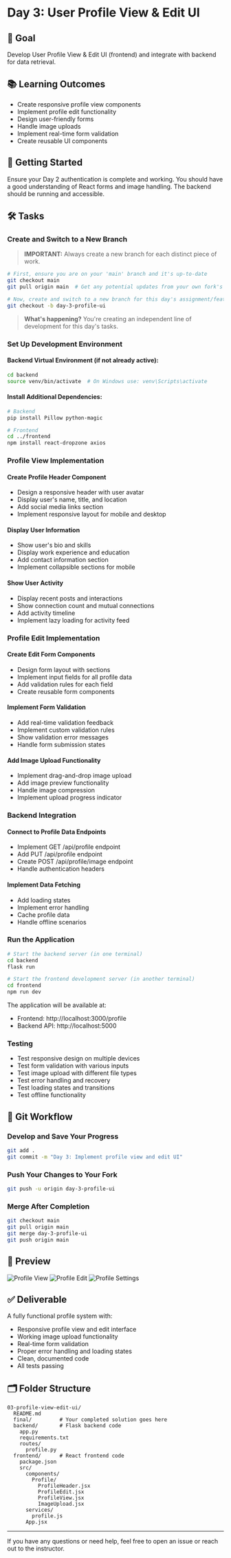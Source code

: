 # Day 3: User Profile View & Edit UI

## 🎯 Goal

Develop User Profile View & Edit UI (frontend) and integrate with backend for data retrieval.

## 📚 Learning Outcomes

- Create responsive profile view components
- Implement profile edit functionality
- Design user-friendly forms
- Handle image uploads
- Implement real-time form validation
- Create reusable UI components

## 🚀 Getting Started

Ensure your Day 2 authentication is complete and working. You should have a good understanding of React forms and image handling. The backend should be running and accessible.

## 🛠️ Tasks

### Create and Switch to a New Branch

> **IMPORTANT:** Always create a new branch for each distinct piece of work.

```bash
# First, ensure you are on your 'main' branch and it's up-to-date
git checkout main
git pull origin main  # Get any potential updates from your own fork's main

# Now, create and switch to a new branch for this day's assignment/feature
git checkout -b day-3-profile-ui
```

> **What's happening?** You're creating an independent line of development for this day's tasks.

### Set Up Development Environment

#### Backend Virtual Environment (if not already active):

```bash
cd backend
source venv/bin/activate  # On Windows use: venv\Scripts\activate
```

#### Install Additional Dependencies:

```bash
# Backend
pip install Pillow python-magic

# Frontend
cd ../frontend
npm install react-dropzone axios
```

### Profile View Implementation

#### Create Profile Header Component

- Design a responsive header with user avatar
- Display user's name, title, and location
- Add social media links section
- Implement responsive layout for mobile and desktop

#### Display User Information

- Show user's bio and skills
- Display work experience and education
- Add contact information section
- Implement collapsible sections for mobile

#### Show User Activity

- Display recent posts and interactions
- Show connection count and mutual connections
- Add activity timeline
- Implement lazy loading for activity feed

### Profile Edit Implementation

#### Create Edit Form Components

- Design form layout with sections
- Implement input fields for all profile data
- Add validation rules for each field
- Create reusable form components

#### Implement Form Validation

- Add real-time validation feedback
- Implement custom validation rules
- Show validation error messages
- Handle form submission states

#### Add Image Upload Functionality

- Implement drag-and-drop image upload
- Add image preview functionality
- Handle image compression
- Implement upload progress indicator

### Backend Integration

#### Connect to Profile Data Endpoints

- Implement GET /api/profile endpoint
- Add PUT /api/profile endpoint
- Create POST /api/profile/image endpoint
- Handle authentication headers

#### Implement Data Fetching

- Add loading states
- Implement error handling
- Cache profile data
- Handle offline scenarios

### Run the Application

```bash
# Start the backend server (in one terminal)
cd backend
flask run

# Start the frontend development server (in another terminal)
cd frontend
npm run dev
```

The application will be available at:

- Frontend: http://localhost:3000/profile
- Backend API: http://localhost:5000

### Testing

- Test responsive design on multiple devices
- Test form validation with various inputs
- Test image upload with different file types
- Test error handling and recovery
- Test loading states and transitions
- Test offline functionality

## 🔄 Git Workflow

### Develop and Save Your Progress

```bash
git add .
git commit -m "Day 3: Implement profile view and edit UI"
```

### Push Your Changes to Your Fork

```bash
git push -u origin day-3-profile-ui
```

### Merge After Completion

```bash
git checkout main
git pull origin main
git merge day-3-profile-ui
git push origin main
```

## 📸 Preview

![Profile View](https://i.imgur.com/OQZxGp4.png)
![Profile Edit](https://i.imgur.com/PQZxGp5.png)
![Profile Settings](https://i.imgur.com/QQZxGp6.png)

## ✅ Deliverable

A fully functional profile system with:

- Responsive profile view and edit interface
- Working image upload functionality
- Real-time form validation
- Proper error handling and loading states
- Clean, documented code
- All tests passing

## 🗂️ Folder Structure

```
03-profile-view-edit-ui/
  README.md
  final/         # Your completed solution goes here
  backend/       # Flask backend code
    app.py
    requirements.txt
    routes/
      profile.py
  frontend/      # React frontend code
    package.json
    src/
      components/
        Profile/
          ProfileHeader.jsx
          ProfileEdit.jsx
          ProfileView.jsx
          ImageUpload.jsx
      services/
        profile.js
      App.jsx
```

---

If you have any questions or need help, feel free to open an issue or reach out to the instructor.
